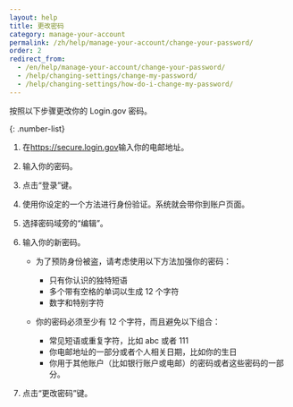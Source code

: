 ```yaml
---
layout: help
title: 更改密码
category: manage-your-account
permalink: /zh/help/manage-your-account/change-your-password/
order: 2
redirect_from:
  - /en/help/manage-your-account/change-your-password/
  - /help/changing-settings/change-my-password/
  - /help/changing-settings/how-do-i-change-my-password/
---
```

按照以下步骤更改你的 Login.gov 密码。

{: .number-list}

1. 在<https://secure.login.gov>输入你的电邮地址。
2. 输入你的密码。
3. 点击“登录”键。
4. 使用你设定的一个方法进行身份验证。系统就会带你到账户页面。
5. 选择密码域旁的“编辑”。
6. 输入你的新密码。
   
   * 为了预防身份被盗，请考虑使用以下方法加强你的密码：
     
     * 只有你认识的独特短语
     * 多个带有空格的单词以生成 12 个字符
     * 数字和特别字符
   
   * 你的密码必须至少有 12 个字符，而且避免以下组合：
     
     * 常见短语或重复字符，比如 abc 或者 111
     * 你电邮地址的一部分或者个人相关日期，比如你的生日
     * 你用于其他账户（比如银行账户或电邮）的密码或者这些密码的一部分。
7. 点击“更改密码”键。
